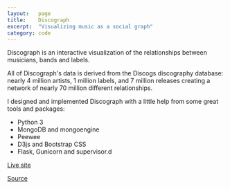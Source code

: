 ```yaml
---
layout:   page
title:    Discograph
excerpt:  "Visualizing music as a social graph"
category: code
---
```


Discograph is an interactive visualization of the relationships between
musicians, bands and labels.

All of Discograph's data is derived from the Discogs discography database:
nearly 4 million artists, 1 million labels, and 7 million releases creating a
network of nearly 70 million different relationships.

I designed and implemented Discograph with a little help from some great tools
and packages:

- Python 3
- MongoDB and mongoengine
- Peewee
- D3js and Bootstrap CSS
- Flask, Gunicorn and supervisor.d

[Live site](http://discograph.mbrsi.org)

[Source](https://github.com/josiah-wolf-oberholtzer/discograph)